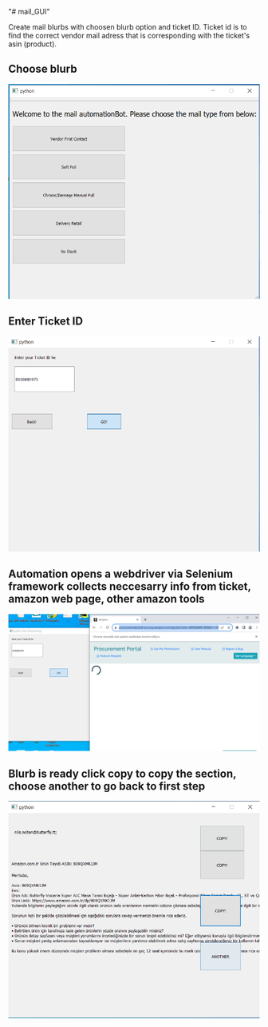 "# mail_GUI" 

Create mail blurbs with choosen blurb option and ticket ID. Ticket id is to find the correct vendor mail adress that is corresponding with the ticket's asin (product).

## Choose blurb

![Screenshot](images/1.png)

## Enter Ticket ID

![Screenshot](images/2.png)

## Automation opens a webdriver via Selenium framework collects neccesarry info from ticket, amazon web page, other amazon tools

![Screenshot](images/3.png)

## Blurb is ready click copy to copy the section, choose another to go back to first step

![Screenshot](images/4.png)

